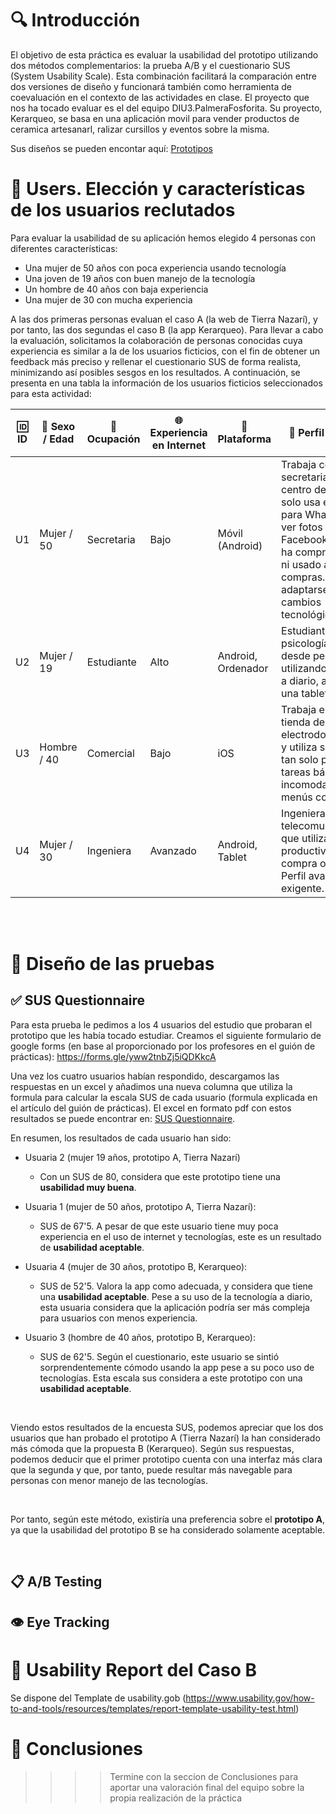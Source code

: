 # 🔍 Introducción
El objetivo de esta práctica es evaluar la usabilidad del prototipo utilizando dos métodos complementarios: la prueba A/B y el cuestionario SUS (System Usability Scale). Esta combinación facilitará la comparación entre dos versiones de diseño y funcionará también como herramienta de coevaluación en el contexto de las actividades en clase.
El proyecto que nos ha tocado evaluar es el del equipo DIU3.PalmeraFosforita. Su proyecto, Kerarqueo, se basa en una aplicación movil para vender productos de ceramica artesanarl, ralizar cursillos y eventos sobre la misma. 

Sus diseños se pueden encontar aquí: [Prototipos](https://www.figma.com/proto/RmxUR8LE3bxbivaD4IAYlw/layout_hi-fi?node-id=2-359&t=LVN78XnzukW0aWbK-1&scaling=scale-down&content-scaling=fixed&page-id=0%3A1)

# 👥 Users. Elección y características de los usuarios reclutados
Para evaluar la usabilidad de su aplicación hemos elegido 4 personas con diferentes características:
- Una mujer de 50 años con poca experiencia usando tecnología
- Una joven de 19 años con buen manejo de la tecnología
- Un hombre de 40 años con baja experiencia
- Una mujer de 30 con mucha experiencia

A las dos primeras personas evaluan el caso A (la web de Tierra Nazarí), y por tanto, las dos segundas el caso B (la app Kerarqueo). Para llevar a cabo la evaluación, solicitamos la colaboración de personas conocidas cuya experiencia es similar a la de los usuarios ficticios, con el fin de obtener un feedback más preciso y rellenar el cuestionario SUS de forma realista, minimizando así posibles sesgos en los resultados. A continuación, se presenta en una tabla la información de los usuarios ficticios seleccionados para esta actividad:

| 🆔 ID | 👤 Sexo / Edad | 💼 Ocupación | 🌐 Experiencia en Internet | 📱 Plataforma | 🧩 Perfil cubierto | 🧪 Test | 📊 SUS Score |
|------|----------------|--------------|----------------------------|----------------|--------------------|---------|---------------|
| U1   | Mujer / 50     | Secretaria   | Bajo                       | Móvil (Android) | Trabaja como secretaria en un centro de salud y solo usa el móvil para WhatsApp y ver fotos en Facebook. Nunca ha comprado online ni usado apps de compras. Le cuesta adaptarse a cambios tecnológicos. | A       | --            |
| U2   | Mujer / 19    | Estudiante   | Alto                       | Android, Ordenador | Estudiante de psicología. Lleva desde pequeña utilizando su movil a diario, además de una tablet y un PC. | A       | --            |
| U3   | Hombre / 40    | Comercial    | Bajo                       | iOS              | Trabaja en una tienda de electrodomésticos y utiliza su iPhone tan solo para las tareas básicas. Le incomodan los menús complejos. | B       | --            |
| U4   | Mujer / 30     | Ingeniera    | Avanzado                   | Android, Tablet  | Ingeniera de telecomunicaciones que utiliza apps de productividad y compra online. Perfil avanzado y exigente. | B       | --            |

<br>
<br>


# 🧪 Diseño de las pruebas

## ✅ SUS Questionnaire
Para esta prueba le pedimos a los 4 usuarios del estudio que probaran el prototipo que les había tocado estudiar. Creamos el siguiente formulario de google forms (en base al proporcionado por los profesores en el guión de prácticas): https://forms.gle/yww2tnbZj5iQDKkcA

Una vez los cuatro usuarios habían respondido, descargamos las respuestas en un excel y añadimos una nueva columna que utiliza la formula para calcular la escala SUS de cada usuario (formula explicada en el artículo del guión de prácticas). El excel en formato pdf con estos resultados se puede encontrar en: [SUS Questionnaire](./sus_results.pdf).

En resumen, los resultados de cada usuario han sido:
- Usuaria 2 (mujer 19 años, prototipo A, Tierra Nazarí)
  - Con un SUS de 80, considera que este prototipo tiene una **usabilidad muy buena**.

- Usuaria 1 (mujer de 50 años, prototipo A, Tierra Nazarí):
  - SUS de 67'5. A pesar de que este usuario tiene muy poca experiencia en el uso de internet y tecnologías, este es un resultado de **usabilidad aceptable**.

- Usuaria 4 (mujer de 30 años, prototipo B, Kerarqueo):
  - SUS de 52'5. Valora la app como adecuada, y considera que tiene una **usabilidad aceptable**. Pese a su uso de la tecnología a diario, esta usuaria considera que la aplicación podría ser más compleja para usuarios con menos experiencia.

- Usuario 3 (hombre de 40 años, prototipo B, Kerarqueo):
  - SUS de 62'5. Según el cuestionario, este usuario se sintió sorprendentemente cómodo usando la app pese a su poco uso de tecnologías. Esta escala sus considera a este prototipo con una **usabilidad aceptable**.

<br>

Viendo estos resultados de la encuesta SUS, podemos apreciar que los dos usuarios que han probado el prototipo A (Tierra Nazarí) la han considerado más cómoda que la propuesta B (Kerarqueo). Según sus respuestas, podemos deducir que el primer prototipo cuenta con una interfaz más clara que la segunda y que, por tanto, puede resultar más navegable para personas con menor manejo de las tecnologías.

<br>


Por tanto, según este método, existiría una preferencia sobre el **prototipo A**, ya que la usabilidad del prototipo B se ha considerado solamente aceptable.

<br>


## 📋 A/B Testing

## 👁️ Eye Tracking

# 🧾 Usability Report del Caso B

Se dispone del Template de usability.gob (https://www.usability.gov/how-to-and-tools/resources/templates/report-template-usability-test.html) 

# 🧠 Conclusiones

>>>> Termine con la seccion de Conclusiones para aportar una valoración final del equipo sobre la propia realización de la práctica
